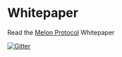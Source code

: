 # Whitepaper

Read the [Melon Protocol](https://github.com/melonproject/whitepaper/blob/master/melonprotocol.pdf) Whitepaper

[![Gitter](https://badges.gitter.im/melonproject/Lobby.svg)](https://gitter.im/melonproject/Lobby?utm_source=badge&utm_medium=badge&utm_campaign=pr-badge&utm_content=badge)
